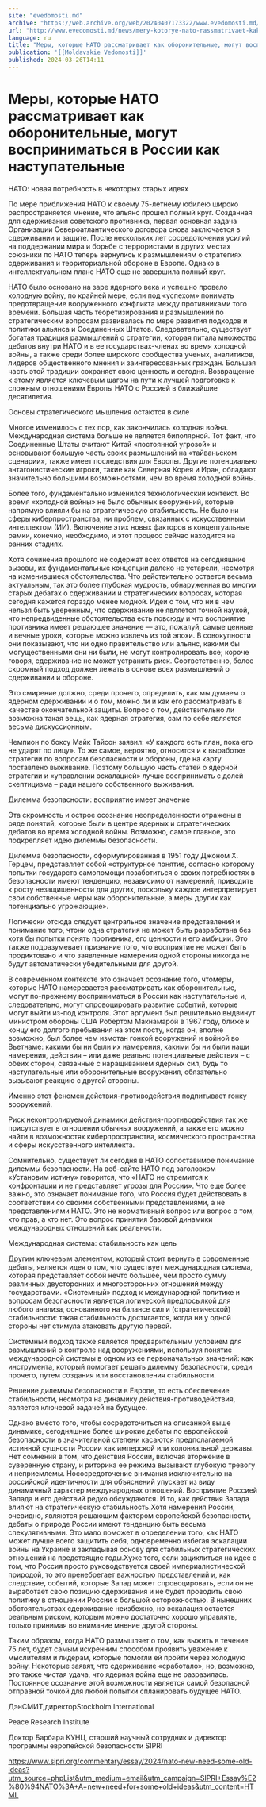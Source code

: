```yaml
---
site: "evedomosti.md"
archive: "https://web.archive.org/web/20240407173322/www.evedomosti.md/news/mery-kotorye-nato-rassmatrivaet-kak-oboronitelnye-mogut-vosp"
url: "http://www.evedomosti.md/news/mery-kotorye-nato-rassmatrivaet-kak-oboronitelnye-mogut-vosp"
language: ru
title: "Меры, которые НАТО рассматривает как оборонительные, могут восприниматься в России как наступательные"
publication: '[[Moldavskie Vedomosti]]'
published: 2024-03-26T14:11
---
```


# Меры, которые НАТО рассматривает как оборонительные, могут восприниматься в России как наступательные

НАТО: новая потребность в некоторых старых идеях

По мере приближения НАТО к своему 75-летнему юбилею широко распространяется мнение, что альянс прошел полный круг. Созданная для сдерживания советского противника, первая основная задача Организации Североатлантического договора снова заключается в сдерживании и защите. После нескольких лет сосредоточения усилий на поддержании мира и борьбе с террористами в других местах союзники по НАТО теперь вернулись к размышлениям о стратегиях сдерживания и территориальной обороне в Европе. Однако в интеллектуальном плане НАТО еще не завершила полный круг.

НАТО было основано на заре ядерного века и успешно провело холодную войну, по крайней мере, если под «успехом» понимать предотвращение вооруженного конфликта между противниками того времени. Большая часть теоретизирования и размышлений по стратегическим вопросам развивалась по мере развития подходов и политики альянса и Соединенных Штатов. Следовательно, существует богатая традиция размышлений о стратегии, которая питала множество дебатов внутри НАТО и в ее государствах-членах во время холодной войны, а также среди более широкого сообщества ученых, аналитиков, лидеров общественного мнения и заинтересованных граждан. Большая часть этой традиции сохраняет свою ценность и сегодня. Возвращение к этому является ключевым шагом на пути к лучшей подготовке к сложным отношениям Европы НАТО с Россией в ближайшие десятилетия.

Основы стратегического мышления остаются в силе

Многое изменилось с тех пор, как закончилась холодная война. Международная система больше не является биполярной. Тот факт, что Соединенные Штаты считают Китай «постоянной угрозой» и основывают большую часть своих размышлений на «тайваньском сценарии», также имеет последствия для Европы. Другие потенциально антагонистические игроки, такие как Северная Корея и Иран, обладают значительно большими возможностями, чем во время холодной войны.

Более того, фундаментально изменился технологический контекст. Во время «холодной войны» не было обычных вооружений, которые напрямую влияли бы на стратегическую стабильность. Не было ни сферы киберпространства, ни проблем, связанных с искусственным интеллектом (ИИ). Включение этих новых факторов в концептуальные рамки, конечно, необходимо, и этот процесс сейчас находится на ранних стадиях.

Хотя сочинения прошлого не содержат всех ответов на сегодняшние вызовы, их фундаментальные концепции далеко не устарели, несмотря на изменившиеся обстоятельства. Что действительно остается весьма актуальным, так это более глубокая мудрость, обнаруженная во многих старых дебатах о сдерживании и стратегических вопросах, которая сегодня кажется гораздо менее модной. Идеи о том, что ни в чем нельзя быть уверенным, что сдерживание не является точной наукой, что непредвиденные обстоятельства есть повсюду и что восприятие противника имеет решающее значение — это, пожалуй, самые ценные и вечные уроки, которые можно извлечь из той эпохи. В совокупности они показывают, что ни одно правительство или альянс, какими бы могущественными они ни были, не могут контролировать все; короче говоря, сдерживание не может устранить риск. Соответственно, более скромный подход должен лежать в основе всех размышлений о сдерживании и обороне.

Это смирение должно, среди прочего, определить, как мы думаем о ядерном сдерживании и о том, можно ли и как его рассматривать в качестве окончательной защиты. Вопрос о том, действительно ли возможна такая вещь, как ядерная стратегия, сам по себе является весьма дискуссионным.

Чемпион по боксу Майк Тайсон заявил: «У каждого есть план, пока его не ударят по лицу». То же самое, вероятно, относится и к выработке стратегии по вопросам безопасности и обороны, где на карту поставлено выживание. Поэтому большую часть статей о ядерной стратегии и «управлении эскалацией» лучше воспринимать с долей скептицизма – ради нашего собственного выживания.

Дилемма безопасности: восприятие имеет значение

Эта скромность и острое осознание неопределенности отражены в ряде понятий, которые были в центре ядерных и стратегических дебатов во время холодной войны. Возможно, самое главное, это подкрепляет идею дилеммы безопасности.

Дилемма безопасности, сформулированная в 1951 году Джоном Х. Герцем, представляет собой «структурное понятие, согласно которому попытки государств самопомощи позаботиться о своих потребностях в безопасности имеют тенденцию, независимо от намерений, приводить к росту незащищенности для других, поскольку каждое интерпретирует свои собственные меры как оборонительные, а меры других как потенциально угрожающие».

Логически отсюда следует центральное значение представлений и понимание того, чтони одна стратегия не может быть разработана без хотя бы попытки понять противника, его ценности и его амбиции. Это также подразумевает признание того, что восприятие не может быть продиктовано и что заявленные намерения одной стороны никогда не будут автоматически убедительными для другой.

В современном контексте это означает осознание того, чтомеры, которые НАТО намеревается рассматривать как оборонительные, могут по-прежнему восприниматься в России как наступательные и, следовательно, могут спровоцировать развитие событий, которые могут выйти из-под контроля. Этот аргумент был решительно выдвинут министром обороны США Робертом Макнамарой в 1967 году, ближе к концу его долгого пребывания на этом посту, когда он, вполне возможно, был более чем измотан гонкой вооружений и войной во Вьетнаме: какими бы ни были их намерения, какими бы ни были наши намерения, действия – или даже реально потенциальные действия – с обеих сторон, связанные с наращиванием ядерных сил, будь то наступательные или оборонительные вооружения, обязательно вызывают реакцию с другой стороны.

Именно этот феномен действия-противодействия подпитывает гонку вооружений.

Риск неконтролируемой динамики действия-противодействия так же присутствует в отношении обычных вооружений, а также его можно найти в возможностях киберпространства, космического пространства и сферы искусственного интеллекта.

Сомнительно, существует ли сегодня в НАТО сопоставимое понимание дилеммы безопасности. На веб-сайте НАТО под заголовком «Установим истину» говорится, что «НАТО не стремится к конфронтации и не представляет угрозы для России». Что еще более важно, это означает понимание того, что Россия будет действовать в соответствии со своими собственными представлениями, а не представлениями НАТО. Это не нормативный вопрос или вопрос о том, кто прав, а кто нет. Это вопрос принятия базовой динамики международных отношений как реальности.

Международная система: стабильность как цель

Другим ключевым элементом, который стоит вернуть в современные дебаты, является идея о том, что существует международная система, которая представляет собой нечто большее, чем просто сумму различных двусторонних и многосторонних отношений между государствами. «Системный» подход к международной политике и вопросам безопасности является логической предпосылкой для любого анализа, основанного на балансе сил и (стратегической) стабильности: такая стабильность достигается, когда ни у одной стороны нет стимула атаковать другую первой.

Системный подход также является предварительным условием для размышлений о контроле над вооружениями, используя понятие международной системы в одном из ее первоначальных значений: как инструмента, который помогает решать дилемму безопасности, среди прочего, путем создания или восстановления стабильности.

Решение дилеммы безопасности в Европе, то есть обеспечение стабильности, несмотря на динамику действия-противодействия, является ключевой задачей на будущее.

Однако вместо того, чтобы сосредоточиться на описанной выше динамике, сегодняшние более широкие дебаты по европейской безопасности в значительной степени касаются предполагаемой истинной сущности России как имперской или колониальной державы. Нет сомнений в том, что действия России, включая вторжение в суверенную страну, и риторика ее режима вызывают глубокую тревогу и неприемлемы. Нососредоточение внимания исключительно на российской идентичности для объяснений упускает из виду динамичный характер международных отношений. Восприятие Россией Запада и его действий редко обсуждаются. И то, как действия Запада влияют на стратегическую стабильность.Хотя намерения России, очевидно, являются решающим фактором европейской безопасности, дебаты о природе России имеют тенденцию быть весьма спекулятивными. Это мало поможет в определении того, как НАТО может лучше всего защитить себя, одновременно избегая эскалации войны на Украине и закладывая основу для стабильных стратегических отношений на предстоящие годы.Хуже того, если зациклиться на идее о том, что Россия просто руководствуется своей империалистической природой, то это пренебрегает важностью представлений и, как следствие, событий, которые Запад может спровоцировать, если он не выработает свою позицию сдерживания и не будет проводить свою политику в отношении России с большой осторожностью. В нынешних обстоятельствах сдерживание неизбежно, но эскалация остается реальным риском, которым можно достаточно хорошо управлять, только принимая во внимание мнение другой стороны.

Таким образом, когда НАТО размышляет о том, как выжить в течение 75 лет, будет самым искренним способом проявить уважение к мыслителям и лидерам, которые помогли ей пройти через холодную войну. Некоторые заявят, что сдерживание «сработало», но, возможно, это также чистая удача, что ядерная война еще не разразилась. Постоянное осознание этой возможности является самой безопасной отправной точкой для любой попытки спланировать будущее НАТО.

ДэнСМИТ,директорStockholm International

Peace Research Institute

Доктор Барбара КУНЦ, старший научный сотрудник и директор программы европейской безопасности SIPRI

https://www.sipri.org/commentary/essay/2024/nato-new-need-some-old-ideas?utm_source=phpList&utm_medium=email&utm_campaign=SIPRI+Essay%E2%80%94NATO%3A+A+new+need+for+some+old+ideas&utm_content=HTML